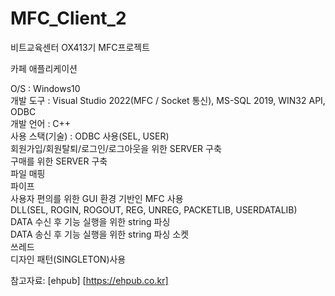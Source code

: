 # MFC_Client_2

비트교육센터 OX413기 MFC프로젝트

카페 애플리케이션

O/S : Windows10  
개발 도구 : Visual Studio 2022(MFC / Socket 통신), MS-SQL 2019, WIN32 API, ODBC  
개발 언어 : C++  
사용 스택(기술) : 
ODBC 사용(SEL, USER)  
회원가입/회원탈퇴/로그인/로그아웃을 위한 SERVER 구축  
구매를 위한 SERVER 구축  
파일 매핑  
파이프  
사용자 편의를 위한 GUI 환경 기반인 MFC 사용  
DLL(SEL, ROGIN, ROGOUT, REG, UNREG, PACKETLIB, USERDATALIB)  
DATA 수신 후 기능 실행을 위한 string 파싱  
DATA 송신 후 기능 실행을 위한 string 파싱 소켓  
쓰레드  
디자인 패턴(SINGLETON)사용  

참고자료:
[ehpub] [https://ehpub.co.kr]
